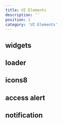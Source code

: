 ```yaml
---
title: UI Elements
description: ''
position: 1
category: 'UI Elements'
---
```


## widgets

## loader

## icons8

## access alert

## notification

